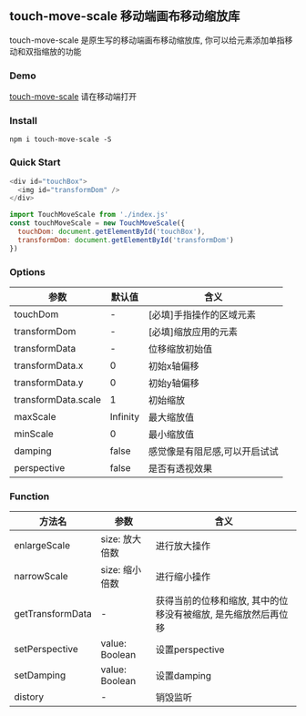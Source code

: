 ## touch-move-scale 移动端画布移动缩放库

touch-move-scale 是原生写的移动端画布移动缩放库, 你可以给元素添加单指移动和双指缩放的功能
### Demo
[touch-move-scale](http://htmlpreview.github.io/?https://github.com/WindStormrage/touchMoveScale/blob/master/index.html) 请在移动端打开
### Install
```
npm i touch-move-scale -S
```
### Quick Start
``` JavaScript
<div id="touchBox">
  <img id="transformDom" />
</div>

import TouchMoveScale from './index.js'
const touchMoveScale = new TouchMoveScale({
  touchDom: document.getElementById('touchBox'),
  transformDom: document.getElementById('transformDom')
})
```
### Options

参数 | 默认值 | 含义
---|---|---
touchDom | - |[必填]手指操作的区域元素
transformDom | - | [必填]缩放应用的元素
transformData | - | 位移缩放初始值
transformData.x | 0 | 初始x轴偏移
transformData.y | 0 | 初始y轴偏移
transformData.scale | 1 | 初始缩放
maxScale | Infinity | 最大缩放值
minScale | 0 | 最小缩放值
damping | false | 感觉像是有阻尼感,可以开启试试
perspective | false | 是否有透视效果

### Function

方法名 | 参数 | 含义
---|---|---
enlargeScale | size: 放大倍数 | 进行放大操作
narrowScale | size: 缩小倍数 | 进行缩小操作
getTransformData | - | 获得当前的位移和缩放, 其中的位移没有被缩放, 是先缩放然后再位移
setPerspective | value: Boolean | 设置perspective
setDamping | value: Boolean | 设置damping
distory | - | 销毁监听

